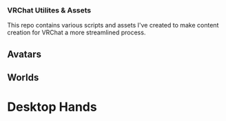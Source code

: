 ### VRChat Utilites & Assets

This repo contains various scripts and assets I've created to make content creation for VRChat a more streamlined process.

## Avatars

## Worlds

# Desktop Hands

